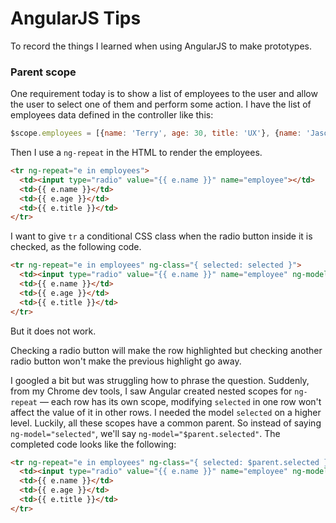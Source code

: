 # AngularJS Tips

To record the things I learned when using AngularJS to make prototypes.

### Parent scope

One requirement today is to show a list of employees to the user and allow the user to select one of them and perform some action. I have the list of employees data defined in the controller like this:
```javascript
$scope.employees = [{name: 'Terry', age: 30, title: 'UX'}, {name: 'Jason', age: 24, title: 'Front-end'}];
```
Then I use a `ng-repeat` in the HTML to render the employees.
```html
<tr ng-repeat="e in employees">
  <td><input type="radio" value="{{ e.name }}" name="employee"></td>
  <td>{{ e.name }}</td>
  <td>{{ e.age }}</td>
  <td>{{ e.title }}</td>
</tr>
```
I want to give `tr` a conditional CSS class when the radio button inside it is checked, as the following code.
```html
<tr ng-repeat="e in employees" ng-class="{ selected: selected }">
  <td><input type="radio" value="{{ e.name }}" name="employee" ng-model="selected"></td>
  <td>{{ e.name }}</td>
  <td>{{ e.age }}</td>
  <td>{{ e.title }}</td>
</tr>
```
But it does not work.

Checking a radio button will make the row highlighted but checking another radio button won't make the previous highlight go away.

I googled a bit but was struggling how to phrase the question. Suddenly, from my Chrome dev tools, I saw Angular created nested scopes for `ng-repeat` — each row has its own scope, modifying `selected` in one row won't affect the value of it in other rows. I needed the model `selected` on a higher level. Luckily, all these scopes have a common parent. So instead of saying `ng-model="selected"`, we'll say `ng-model="$parent.selected"`. The completed code looks like the following:
```html
<tr ng-repeat="e in employees" ng-class="{ selected: $parent.selected }">
  <td><input type="radio" value="{{ e.name }}" name="employee" ng-model="$parent.selected"></td>
  <td>{{ e.name }}</td>
  <td>{{ e.age }}</td>
  <td>{{ e.title }}</td>
</tr>
```
